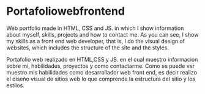 # Portafoliowebfrontend
Web portfolio made in HTML, CSS and JS. in which I show information about myself, skills, projects and how to contact me.
As you can see, I show my skills as a front end web developer, that is, I do the visual design of websites, which includes the structure of the site and the styles.

Portafolio web realizado en HTML,CSS y JS. en el cual muestro informacion sobre mi, habilidades, proyectos y como contactarme.
Como se puede ver muestro mis habilidades como desarrollador web front end, es decir realizo el diseño visual de sitios web lo que comprende la estructura del sitio y los estilos.
